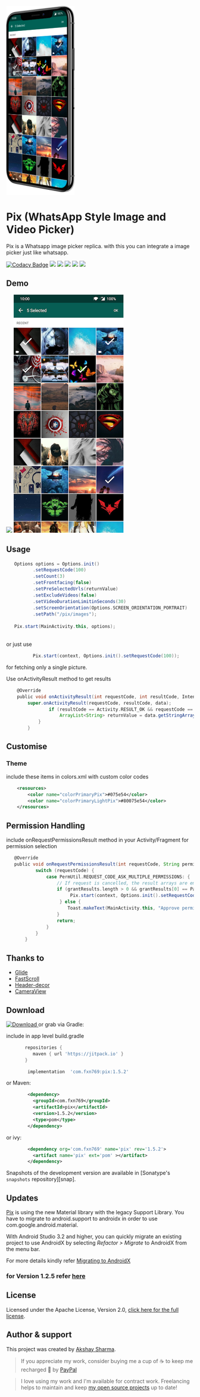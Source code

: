 ![](media/media-tilt.png)

# Pix   (WhatsApp Style Image and Video Picker)

Pix is a Whatsapp image picker replica. with this you can integrate a image picker just like whatsapp.


[![Codacy Badge](https://api.codacy.com/project/badge/Grade/887abd593a5a499495c4f071accb132a)](https://app.codacy.com/app/akshay2211/PixImagePicker?utm_source=github.com&utm_medium=referral&utm_content=akshay2211/PixImagePicker&utm_campaign=Badge_Grade_Dashboard)
[![](https://img.shields.io/badge/Android%20Arsenal-PixImagePicker-blue.svg?style=flat-square)](https://android-arsenal.com/details/1/6935)
[![](https://jitpack.io/v/akshay2211/PixImagePicker.svg?style=flat-square)](https://jitpack.io/#akshay2211/PixImagePicker)
[![](https://img.shields.io/badge/Medium-Pix-black.svg?style=flat-square)](https://medium.com/@fxn769/pix-media-picker-android-library-1ec3c5e5f91a)
[![](https://img.shields.io/badge/API-16%2B-orange.svg?style=flat-square)](https://android-arsenal.com/api?level=16)
[![](https://img.shields.io/badge/Awesome%20Android-PixImagePicker-green.svg?style=flat-square)](https://android.libhunt.com/piximagepicker-alternatives)
## Demo

![](media/media.gif)
![](media/one.png)


## Usage
 
```groovy
   Options options = Options.init()
          .setRequestCode(100)                                           //Request code for activity results
          .setCount(3)                                                   //Number of images to restict selection count
          .setFrontfacing(false)                                         //Front Facing camera on start
          .setPreSelectedUrls(returnValue)                               //Pre selected Image Urls
          .setExcludeVideos(false)                                       //Option to exclude videos
          .setVideoDurationLimitinSeconds(30)                            //Duration for video recording
          .setScreenOrientation(Options.SCREEN_ORIENTATION_PORTRAIT)     //Orientaion
          .setPath("/pix/images");                                       //Custom Path For media Storage
        
   Pix.start(MainActivity.this, options);
   
```
or just use
```groovy
          Pix.start(context, Options.init().setRequestCode(100));
```
for fetching only a single picture.

Use onActivityResult method to get results
```groovy
    @Override
    public void onActivityResult(int requestCode, int resultCode, Intent data) {
        super.onActivityResult(requestCode, resultCode, data);
                if (resultCode == Activity.RESULT_OK && requestCode == RequestCode) {
                    ArrayList<String> returnValue = data.getStringArrayListExtra(Pix.IMAGE_RESULTS);
            }
        }
```
## Customise
### Theme
include these items in colors.xml with custom color codes
```xml
    <resources>
        <color name="colorPrimaryPix">#075e54</color>
        <color name="colorPrimaryLightPix">#80075e54</color>
    </resources>
```

## Permission Handling
include onRequestPermissionsResult method in your Activity/Fragment for permission selection
```groovy
   @Override
   public void onRequestPermissionsResult(int requestCode, String permissions[], int[] grantResults) {
           switch (requestCode) {
               case PermUtil.REQUEST_CODE_ASK_MULTIPLE_PERMISSIONS: {
                   // If request is cancelled, the result arrays are empty.
                   if (grantResults.length > 0 && grantResults[0] == PackageManager.PERMISSION_GRANTED) {
                        Pix.start(context, Options.init().setRequestCode(100));
                    } else {
                       Toast.makeText(MainActivity.this, "Approve permissions to open Pix ImagePicker", Toast.LENGTH_LONG).show();
                   }
                   return;
               }
           }
       }
```

## Thanks to

  - [Glide]
  - [FastScroll]
  - [Header-decor]
  - [CameraView]

## Download

 [ ![Download](https://api.bintray.com/packages/fxn769/android_projects/Pix/images/download.svg) ](https://bintray.com/fxn769/android_projects/Pix/_latestVersion)  or grab via Gradle:
 
 include in app level build.gradle
 ```groovy
        repositories {
           maven { url 'https://jitpack.io' }
        }
 ```
```groovy
        implementation  'com.fxn769:pix:1.5.2'
```
or Maven:
```xml
        <dependency>
          <groupId>com.fxn769</groupId>
          <artifactId>pix</artifactId>
          <version>1.5.2</version>
          <type>pom</type>
        </dependency>
```
or ivy:
```xml
        <dependency org='com.fxn769' name='pix' rev='1.5.2'>
          <artifact name='pix' ext='pom' ></artifact>
        </dependency>
```

Snapshots of the development version are available in [Sonatype's `snapshots` repository][snap].

## Updates
[Pix](https://github.com/akshay2211/PixImagePicker) is using the new Material library with the legacy Support Library. You have to migrate to android.support to androidx in order to use com.google.android.material. 

With Android Studio 3.2 and higher, you can quickly migrate an existing project to use AndroidX by selecting *Refactor > Migrate* to AndroidX from the menu bar.

For more details kindly refer [Migrating to AndroidX](https://developer.android.com/jetpack/androidx/migrate#migrate)
 

### for Version 1.2.5 refer [here](https://github.com/akshay2211/PixImagePicker/wiki/Documendation-ver-1.2.5)

## License
Licensed under the Apache License, Version 2.0, [click here for the full license](/LICENSE).

## Author & support
This project was created by [Akshay Sharma](https://akshay2211.github.io/).

> If you appreciate my work, consider buying me a cup of :coffee: to keep me recharged :metal: by [PayPal](https://www.paypal.me/akshay2211)

> I love using my work and I'm available for contract work. Freelancing helps to maintain and keep [my open source projects](https://github.com/akshay2211/) up to date!

   [Glide]: <https://github.com/bumptech/glide>
   [FastScroll]: <https://github.com/L4Digital/FastScroll>
   [Header-decor]: <https://github.com/edubarr/header-decor>
   [CameraView]: <https://github.com/natario1/CameraView>
